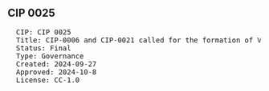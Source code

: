 ## CIP 0025

<pre>
  CIP: CIP 0025
  Title: CIP-0006 and CIP-0021 called for the formation of Validator and Featured App committees
  Status: Final
  Type: Governance
  Created: 2024-09-27
  Approved: 2024-10-8
  License: CC-1.0
</pre>
